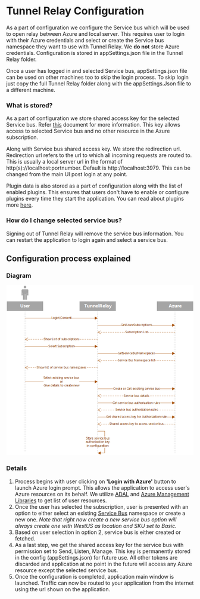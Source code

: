 # Tunnel Relay Configuration

As a part of configuration we configure the Service bus which will be used to open relay between Azure and local server. This requires user to login with their Azure credentials and select or create the Service bus namespace they want to use with Tunnel Relay. We __do not__ store Azure credentials. Configuration is stored in appSettings.json file in the Tunnel Relay folder. 

Once a user has logged in and selected Service bus, appSettings.json file can be used on other machines too to skip the login process. To skip login just copy the full Tunnel Relay folder along with the appSettings.Json file to a different machine.

### What is stored?
As a part of configuration we store shared access key for the selected Service bus. Refer [this](https://docs.microsoft.com/en-us/azure/service-bus-messaging/service-bus-authentication-and-authorization) document for more information. This key allows access to selected Service bus and no other resource in the Azure subscription.

Along with Service bus shared access key. We store the redirection url. Redirection url refers to the url to which all incoming requests are routed to. This is usually a local server url in the format of http(s)://localhost:portnumber. Default is http://localhost:3979. This can be changed from the main UI post login at any point.

Plugin data is also stored as a part of configuration along with the list of enabled plugins. This ensures that users don't have to enable or configure plugins every time they start the application. You can read about plugins more [here](PluginManagement.md).

### How do I change selected service bus?
Signing out of Tunnel Relay will remove the service bus information. You can restart the application to login again and select a service bus.

## Configuration process explained

### Diagram
![Relay Configuration](Configuration.png "Tunnel Relay Configuration")

### Details

1. Process begins with user clicking on __'Login with Azure'__ button to launch Azure login prompt. This allows the application to access user's Azure resources on its behalf. We utilize [ADAL](https://github.com/AzureAD/azure-activedirectory-library-for-dotnet) and [Azure Management Libraries](https://github.com/Azure/azure-sdk-for-net/tree/Fluent) to get list of user resources.
2. Once the user has selected the subscription, user is presented with an option to either select an existing [Service Bus](https://azure.microsoft.com/en-us/services/service-bus/) namespace or create a new one. *Note that right now create a new service bus option will always create one with WestUS as location and SKU set to Basic.*
3. Based on user selection in option 2, service bus is either created or fetched.
4. As a last step, we get the shared access key for the service bus with permission set to Send, Listen, Manage. This key is permanently stored in the config (appSettings.json) for future use. All other tokens are discarded and application at no point in the future will access any Azure resource except the selected service bus.
5. Once the configuration is completed, application main window is launched. Traffic can now be routed to your application from the internet using the url shown on the application.
